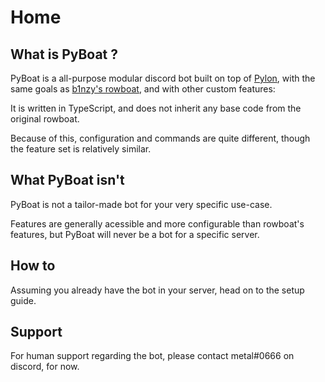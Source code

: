 # Home

## What is PyBoat ?

PyBoat is a all-purpose modular discord bot built on top of [Pylon](https://pylon.bot), with the same goals as [b1nzy's rowboat](https://github.com/b1naryth1ef/rowboat), and with other custom features:

It is written in TypeScript, and does not inherit any base code from the original rowboat.

Because of this, configuration and commands are quite different, though the feature set is relatively similar.



## What PyBoat isn't

PyBoat is not a tailor-made bot for your very specific use-case.

Features are generally acessible and more configurable than rowboat's features, but PyBoat will never be a bot for a specific server.



## How to

Assuming you already have the bot in your server, head on to the setup guide.



## Support

For human support regarding the bot, please contact metal\#0666 on discord, for now.

